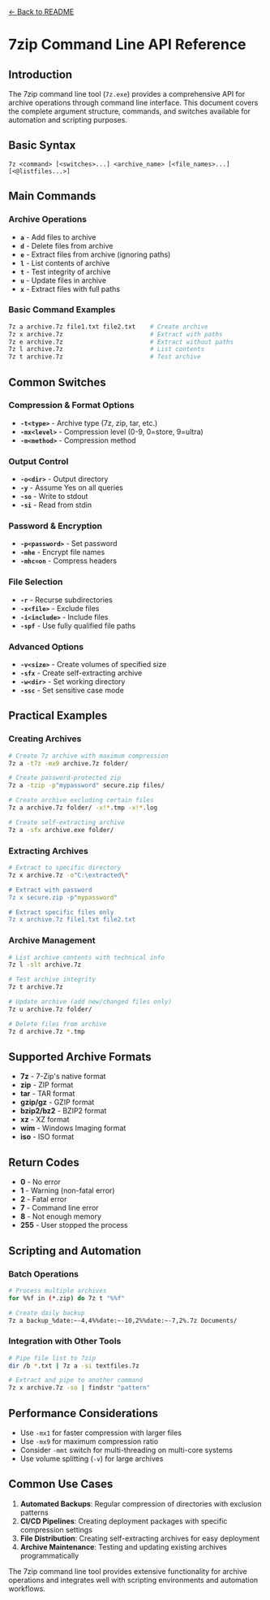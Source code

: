 [← Back to README](../README.md)

# 7zip Command Line API Reference

## Introduction

The 7zip command line tool (`7z.exe`) provides a comprehensive API for archive operations through command line interface. This document covers the complete argument structure, commands, and switches available for automation and scripting purposes.

## Basic Syntax

```
7z <command> [<switches>...] <archive_name> [<file_names>...] [<@listfiles...>]
```

## Main Commands

### Archive Operations

- **`a`** - Add files to archive
- **`d`** - Delete files from archive  
- **`e`** - Extract files from archive (ignoring paths)
- **`l`** - List contents of archive
- **`t`** - Test integrity of archive
- **`u`** - Update files in archive
- **`x`** - Extract files with full paths

### Basic Command Examples

```bash
7z a archive.7z file1.txt file2.txt    # Create archive
7z x archive.7z                        # Extract with paths
7z e archive.7z                        # Extract without paths
7z l archive.7z                        # List contents
7z t archive.7z                        # Test archive
```

## Common Switches

### Compression & Format Options

- **`-t<type>`** - Archive type (7z, zip, tar, etc.)
- **`-mx<level>`** - Compression level (0-9, 0=store, 9=ultra)
- **`-m<method>`** - Compression method

### Output Control

- **`-o<dir>`** - Output directory
- **`-y`** - Assume Yes on all queries
- **`-so`** - Write to stdout
- **`-si`** - Read from stdin

### Password & Encryption

- **`-p<password>`** - Set password
- **`-mhe`** - Encrypt file names
- **`-mhc=on`** - Compress headers

### File Selection

- **`-r`** - Recurse subdirectories
- **`-x<file>`** - Exclude files
- **`-i<include>`** - Include files
- **`-spf`** - Use fully qualified file paths

### Advanced Options

- **`-v<size>`** - Create volumes of specified size
- **`-sfx`** - Create self-extracting archive
- **`-w<dir>`** - Set working directory
- **`-ssc`** - Set sensitive case mode

## Practical Examples

### Creating Archives

```bash
# Create 7z archive with maximum compression
7z a -t7z -mx9 archive.7z folder/

# Create password-protected zip
7z a -tzip -p"mypassword" secure.zip files/

# Create archive excluding certain files
7z a archive.7z folder/ -x!*.tmp -x!*.log

# Create self-extracting archive
7z a -sfx archive.exe folder/
```

### Extracting Archives

```bash
# Extract to specific directory
7z x archive.7z -o"C:\extracted\"

# Extract with password
7z x secure.zip -p"mypassword"

# Extract specific files only
7z x archive.7z file1.txt file2.txt
```

### Archive Management

```bash
# List archive contents with technical info
7z l -slt archive.7z

# Test archive integrity
7z t archive.7z

# Update archive (add new/changed files only)
7z u archive.7z folder/

# Delete files from archive
7z d archive.7z *.tmp
```

## Supported Archive Formats

- **7z** - 7-Zip's native format
- **zip** - ZIP format
- **tar** - TAR format
- **gzip/gz** - GZIP format
- **bzip2/bz2** - BZIP2 format
- **xz** - XZ format
- **wim** - Windows Imaging format
- **iso** - ISO format

## Return Codes

- **0** - No error
- **1** - Warning (non-fatal error)
- **2** - Fatal error
- **7** - Command line error
- **8** - Not enough memory
- **255** - User stopped the process

## Scripting and Automation

### Batch Operations

```bash
# Process multiple archives
for %%f in (*.zip) do 7z t "%%f"

# Create daily backup
7z a backup_%date:~-4,4%%date:~-10,2%%date:~-7,2%.7z Documents/
```

### Integration with Other Tools

```bash
# Pipe file list to 7zip
dir /b *.txt | 7z a -si textfiles.7z

# Extract and pipe to another command
7z x archive.7z -so | findstr "pattern"
```

## Performance Considerations

- Use `-mx1` for faster compression with larger files
- Use `-mx9` for maximum compression ratio
- Consider `-mmt` switch for multi-threading on multi-core systems
- Use volume splitting (`-v`) for large archives

## Common Use Cases

1. **Automated Backups**: Regular compression of directories with exclusion patterns
2. **CI/CD Pipelines**: Creating deployment packages with specific compression settings
3. **File Distribution**: Creating self-extracting archives for easy deployment
4. **Archive Maintenance**: Testing and updating existing archives programmatically

The 7zip command line tool provides extensive functionality for archive operations and integrates well with scripting environments and automation workflows.
